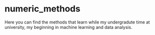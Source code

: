 # numeric_methods
Here you can find the methods that learn while my undergradute time at university, my beginning in machine learning and  data analysis.
